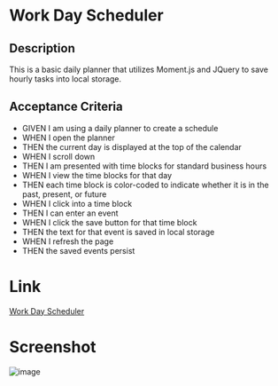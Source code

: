 # Work Day Scheduler

## Description
This is a basic daily planner that utilizes Moment.js and JQuery to save hourly tasks into local storage. 

## Acceptance Criteria
* GIVEN I am using a daily planner to create a schedule
* WHEN I open the planner
* THEN the current day is displayed at the top of the calendar
* WHEN I scroll down
* THEN I am presented with time blocks for standard business hours
* WHEN I view the time blocks for that day
* THEN each time block is color-coded to indicate whether it is in the past, present, or future
* WHEN I click into a time block
* THEN I can enter an event
* WHEN I click the save button for that time block
* THEN the text for that event is saved in local storage
* WHEN I refresh the page
* THEN the saved events persist

# Link
[Work Day Scheduler](https://lynseyvandenberg.github.io/work_day_scheduler/ "Work Day Scheduler")

# Screenshot
![image](https://user-images.githubusercontent.com/81693557/119240975-71a6be00-bb21-11eb-85ae-6d73a38096e7.png)


